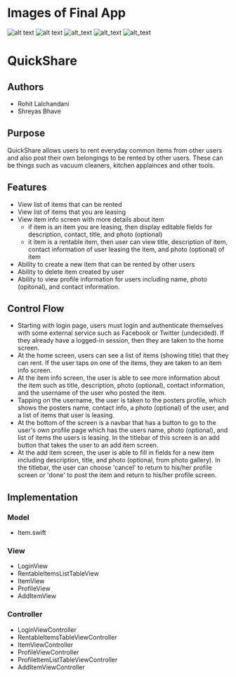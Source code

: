 # Images of Final App

![alt text](https://s28.postimg.org/jd3web9y5/IMG_0018_2.png "Launch Screen")
![alt text](https://s28.postimg.org/fi0ibqqsd/IMG_0019.png "Feed")
![alt_text](https://s15.postimg.org/kpaqsxzcb/IMG_0020.png "Profile")
![alt_text](https://s15.postimg.org/e047cxe0b/IMG_0021.png "Add Item")
![alt_text](https://s15.postimg.org/cz3ynsx0r/IMG_0022.png "View Item")

# QuickShare

## Authors

* Rohit Lalchandani
* Shreyas Bhave

## Purpose

QuickShare allows users to rent everyday common items from other users and also
post their own belongings to be rented by other users. These can be things such
as vacuum cleaners, kitchen applainces and other tools.

## Features

- View list of items that can be rented
- View list of items that you are leasing
- View item info screen with more details about item
	- if item is an item you are leasing, then display editable fields for 
		description, contact, title, and photo (optional)
	- it item is a rentable item, then user can view title, description of item,
		contact information of user leasing the item, and photo (optional) of 
		item
- Ability to create a new item that can be rented by other users
- Ability to delete item created by user
- Ability to view profile information for users including name, 
photo (opitonal), and contact information. 

## Control Flow

- Starting with login page, users must login and authenticate themselves with 
some external service such as Facebook or Twitter (undecided). If they already 
have a logged-in session, then they are taken to the home screen.
- At the home screen, users can see a list of items (showing title) that they 
can rent. If the user taps on one of the items, they are taken to an item info 
screen.
- At the item info screen, the user is able to see more information about the 
item such as title, description, photo (optional), contact information, and the
username of the user who posted the item.
- Tapping on the username, the user is taken to the posters profile, which shows
the posters name, contact info, a photo (optional) of the user, and a list of
items that user is leasing.
- At the bottom of the screen is a navbar that has a button to go to the user's
own profile page which has the users name, photo (optional), and list of items
the users is leasing. In the titlebar of this screen is an add button that takes
the user to an add item screen.
- At the add item screen, the user is able to fill in fields for a new item
including description, title, and photo (optional, from photo gallery). In the
titlebar, the user can choose 'cancel' to return to his/her profile screen or
'done' to post the item and return to his/her profile screen.

## Implementation

### Model
* Item.swift

### View
* LoginView
* RentableItemsListTableView
* ItemView
* ProfileView
* AddItemView

### Controller
* LoginViewController
* RentableItemsTableViewController
* ItemViewController
* ProfileViewController
* ProfileItemListTableViewController
* AddItemViewController
